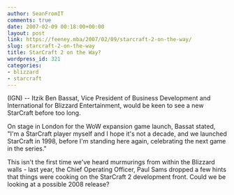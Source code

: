 ```yaml
---
author: SeanFromIT
comments: true
date: 2007-02-09 00:18:00+00:00
layout: post
link: https://feeney.mba/2007/02/09/starcraft-2-on-the-way/
slug: starcraft-2-on-the-way
title: StarCraft 2 on the Way?
wordpress_id: 321
categories:
- blizzard
- starcraft
---
```


(IGN) -- Itzik Ben Bassat, Vice President of Business Development and International for Blizzard Entertainment, would be keen to see a new StarCraft before too long.  
  
On stage in London for the WoW expansion game launch, Bassat stated, "I'm a StarCraft player myself and I hope it's not a decade, and we launched StarCraft in 1998, before I'm standing here again, celebrating the next game in the series."   
  
This isn't the first time we've heard murmurings from within the Blizzard walls - last year, the Chief Operating Officer, Paul Sams dropped a few hints that things were cooking on the StarCraft 2 development front. Could we be looking at a possible 2008 release?
